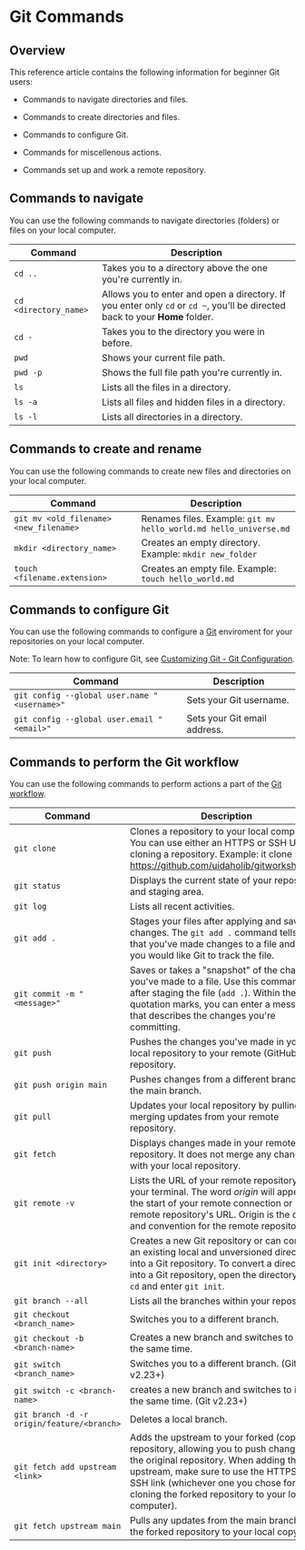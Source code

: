 # Git Commands

## Overview

This reference article contains the following information for beginner Git users:

- Commands to navigate directories and files.

- Commands to create directories and files.

- Commands to configure Git.

- Commands for miscellenous actions.

- Commands set up and work a remote repository.

## Commands to navigate

You can use the following commands  to navigate directories (folders) or files on your local computer.

| Command | Description  |
|--|--|
| `cd ..` | Takes you to a directory above the one you're currently in. |
| `cd <directory_name>` | Allows you to enter and open a directory. If you enter only `cd` or `cd ~`, you'll be directed back to your **Home** folder. |
| `cd -` | Takes you to the directory you were in before. |
| `pwd` | Shows your current file path. |
| `pwd -p` | Shows the full file path you're currently in. |
| `ls` | Lists all the files in a directory. |
| `ls -a` | Lists all files and hidden files in a directory. |
| `ls -l` | Lists all directories in a directory. |

## Commands to create and rename

You can use the following commands to create new files and directories on your local computer.

| Command | Description |
|--|--|
| `git mv <old_filename> <new_filename>` | Renames files. Example: `git mv hello_world.md hello_universe.md` |
| `mkdir <directory_name>` | Creates an empty directory. Example: `mkdir new_folder` |
| `touch <filename.extension>` | Creates an empty file. Example: `touch hello_world.md` |

## Commands to configure Git

You can use the following commands to configure a [Git](https://git-scm.com/book/en/v2/Getting-Started-First-Time-Git-Setup) enviroment for your repositories on your local computer.

Note: To learn how to configure Git, see [Customizing Git - Git Configuration](https://git-scm.com/book/en/v2/Customizing-Git-Git-Configuration#_git_config).

| Command  | Description |
|--|--|
| `git config --global user.name "<username>"` | Sets your Git username. |
| `git config --global user.email "<email>"` | Sets your Git email address. |

## Commands to perform the Git workflow

You can use the following commands to perform actions a part of the [Git workflow](https://uidaholib.github.io/get-git/3workflow.html).

|Command| Description |
|--|--|
| `git clone` | Clones a repository to your local computer. You can use either an HTTPS or SSH URL for cloning a repository. Example: it clone https://github.com/uidaholib/gitworkshop.git. |
| `git status` | Displays the current state of your repository and staging area. |
| `git log` | Lists all recent activities. |
| `git add .` | Stages your files after applying and saving changes. The `git add .` command tells Git that you've made changes to a file and that you would like Git to track the file. |
| `git commit -m "<message>"` | Saves or takes a "snapshot" of the changes you've made to a file. Use this command after staging the file (`add .`). Within the quotation marks, you can enter a message that describes the changes you're committing. |
| `git push` | Pushes the changes you've made in your local repository to your remote (GitHub.com) repository.
| `git push origin main` | Pushes changes from a different branch to the main branch. |
| `git pull` | Updates your local repository by pulling and merging updates from your remote repository. |
| `git fetch` | Displays changes made in your remote repository. It does not merge any changes with your local repository. |
| `git remote -v` | Lists the URL of your remote repository in your terminal. The word _origin_ will appear at the start of your remote connection or remote repository's URL. Origin is the default and convention for the remote repository. |
| `git init <directory>` | Creates a new Git repository or can convert an existing local and unversioned directory into a Git repository. To convert a directory into a Git repository, open the directory using `cd` and enter `git init`. |
| `git branch --all` | Lists all the branches within your repository. |
| `git checkout <branch_name>` | Switches you to a different branch. |
| `git checkout -b <branch-name>` | Creates a new branch and switches to it at the same time. |
| `git switch <branch_name>` | Switches you to a different branch. (Git v2.23+) |
| `git switch -c <branch-name>` | creates a new branch and switches to it at the same time. (Git v2.23+) |
| `git branch -d -r origin/feature/<branch>` | Deletes a local branch. |
| `git fetch add upstream <link>` | Adds the upstream to your forked (copied) repository, allowing you to push changes to the original repository. When adding the upstream, make sure to use the HTTPS or SSH link (whichever one you chose for cloning the forked repository to your local computer). |
| `git fetch upstream main` | Pulls any updates from the main branch of the forked repository to your local copy. |
